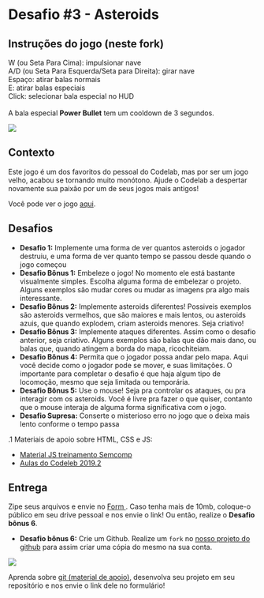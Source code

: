 # Desafio #3 - Asteroids

## Instruções do jogo (neste fork)
W (ou Seta Para Cima): impulsionar nave <br>
A/D (ou Seta Para Esquerda/Seta para Direita): girar nave <br>
Espaço: atirar balas normais <br>
E: atirar balas especiais <br>
Click: selecionar bala especial no HUD <br>
 <br>
A bala especial **Power Bullet** tem um cooldown de 3 segundos.

<img src='https://i.imgur.com/CUPoqY4.png' >

## Contexto

Este jogo é um dos favoritos do pessoal do Codelab, mas por ser um jogo velho, acabou se tornando muito monótono. Ajude o Codelab a despertar novamente sua paixão por um de seus jogos mais antigos!

Você pode ver o jogo <a href="https://asteroids-codelab.netlify.app/">aqui</a>.

## Desafios

- **Desafio 1:** Implemente uma forma de ver quantos asteroids o jogador destruiu, e uma forma de ver quanto tempo se passou desde quando o jogo começou
- **Desafio Bônus 1:** Embeleze o jogo! No momento ele está bastante visualmente simples. Escolha alguma forma de embelezar o projeto. Alguns exemplos são mudar cores ou mudar as imagens pra algo mais interessante.
- **Desafio Bônus 2:** Implemente asteroids diferentes! Possiveis exemplos são asteroids vermelhos, que são maiores e mais lentos, ou asteroids azuis, que quando explodem, criam asteroids menores. Seja criativo!
- **Desafio Bônus 3:** Implemente ataques diferentes. Assim como o desafio anterior, seja criativo. Alguns exemplos são balas que dão mais dano, ou balas que, quando atingem a borda do mapa, ricochiteiam.
- **Desafio Bônus 4:** Permita que o jogador possa andar pelo mapa. Aqui você decide como o jogador pode se mover, e suas limitações. O importante para completar o desafio é que haja algum tipo de locomoção, mesmo que seja limitada ou temporária.
- **Desafio Bônus 5:** Use o mouse! Seja pra controlar os ataques, ou pra interagir com os asteroids. Você é livre pra fazer o que quiser, contanto que o mouse interaja de alguma forma significativa com o jogo.
- **Desafio Supresa:** Conserte o misterioso erro no jogo que o deixa mais lento conforme o tempo passa

.1 Materiais de apoio sobre HTML, CSS e JS:
  - <a href = 'https://ucl-sanca.xyz/Web-Development-Studies'>Material JS treinamento Semcomp</a>
  - <a href = 'https://ucl-sanca.xyz/aulas-codelab'> Aulas do Codeleb 2019.2 </a>
## Entrega
Zipe seus arquivos e envie no <a href = 'https://forms.gle/Dxgup3w1ECknsQgJ6'> Form </a>. Caso tenha mais de 10mb, coloque-o público em seu drive pessoal e nos envie o link! Ou então, realize o **Desafio bônus 6**.

- **Desafio bônus 6:** Crie um Github. Realize um `fork` no <a href = 'https://github.com/USPCodeLabSanca/desafios-quarentena'>nosso projeto do github</a> para assim criar uma cópia do mesmo na sua conta.


<img src = 'https://i.imgur.com/iVKebc7.png'>

Aprenda sobre <a href = 'https://www.youtube.com/watch?v=r9Kauz9B4i8'>git (material de apoio)</a>, desenvolva seu projeto em seu repositório e nos envie o link dele no formulário!

